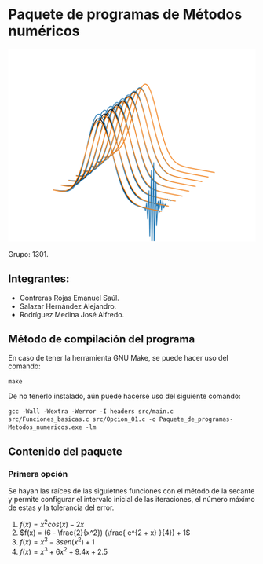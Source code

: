 # Paquete de programas de Métodos numéricos

![Portada](Portada.png)

Grupo: 1301.

## Integrantes:

- Contreras Rojas Emanuel Saúl.
- Salazar Hernández Alejandro.
- Rodríguez Medina José Alfredo.

## Método de compilación del programa

En caso de tener la herramienta GNU Make, se puede hacer uso del comando:

```
make
```

De no tenerlo instalado, aún puede hacerse uso del siguiente comando:

```
gcc -Wall -Wextra -Werror -I headers src/main.c src/Funciones_basicas.c src/Opcion_01.c -o Paquete_de_programas-Metodos_numericos.exe -lm
```

## Contenido del paquete

### Primera opción

Se hayan las raíces de las siguietnes funciones con el método de la secante y permite configurar el intervalo inicial de las iteraciones, el número máximo de estas y la tolerancia del error.

1. $f(x) = x^2 cos(x) - 2x$
2. $f(x) = (6 - \frac{2}{x^2}) (\frac{ e^{2 + x} }{4}) + 1$
3. $f(x) = x^3 - 3 sen( x^2 ) + 1$
4. $f(x) = x^3 + 6x^2 + 9.4x +2.5$
